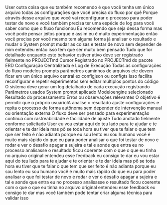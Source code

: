 User
outra coisa que eu também recomendo é que você tenha um único arquivo todas as configurações que você precisa do fluxo por quê Porque através desse arquivo que você vai reconfigurar o processo para poder testar de novo e você também precisa ter uma espécie de log para você saber como que o fluxo funcionou Eu recomendo que seja dessa forma mas você pode pensar jeitos porque é assim eu é muito experimentação então você precisa por você mesmo tem alguma forma já analisar o resultado e mudar o System prompt mudar as coisas e testar de novo sem depender de mim entendeu então isso tem que ser muito bem pensado
Tudo que for detalhado enquanto este behavior estiver ativo deve ser registrado fielmente no PROJECTmd
Cursor
 Registrado no PROJECTmd do pacote ERD
 Configuração Centralizada e Log de Execução
 Todas as configurações do fluxo modelos prompts parâmetros caminhos de arquivos etc devem ficar em um único arquivo central ex configjson ou configts
 Isso facilita reconfigurar e repetir experimentos sem editar múltiplos pontos do código
 O sistema deve gerar um log detalhado de cada execução registrando
 Parâmetros usados
 System prompt aplicado
 Modeloengine selecionado
 Resultado do processamento
 Erros ou observações relevantes
 O objetivo é permitir que o próprio usuárioIA analise o resultado ajuste configurações e repita o processo de forma autônoma sem depender de intervenção manual ou orientação externa
 O fluxo deve ser pensado para experimentação contínua com rastreabilidade e facilidade de ajuste
Tudo anotado fielmente conforme solicitado
User
eu vou estar aqui do teu lado para te ajudar e te orientar e te dar ideia mas pô se toda hora eu tiver que te falar o que tem que ser feito é não adianta porque eu sou lento eu sou humano você é muito mais rápido do que eu para poder analisar o que foi testar de novo e rodar e ver o desafio apagar a sujeira e tal e aonde que entra eu no processo analisasse o resultado ficou coerente com o que o que eu tinha no arquivo original entendeu esse feedback eu consigo te dar eu vou estar aqui do teu lado para te ajudar e te orientar e te dar ideia mas pô se toda hora eu tiver que te falar o que tem que ser feito é não adianta porque eu sou lento eu sou humano você é muito mais rápido do que eu para poder analisar o que foi testar de novo e rodar e ver o desafio apagar a sujeira e tal e aonde que entra eu no processo analisasse o resultado ficou coerente com o que o que eu tinha no arquivo original entendeu esse feedback eu consigo te dar mas você também pode tentar criar alguma técnica para validar isso
